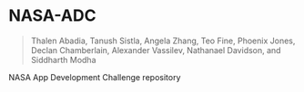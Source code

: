 # NASA-ADC
> Thalen Abadia, Tanush Sistla, Angela Zhang, Teo Fine, Phoenix Jones, Declan Chamberlain, Alexander Vassilev, Nathanael Davidson, and Siddharth Modha

NASA App Development Challenge repository

